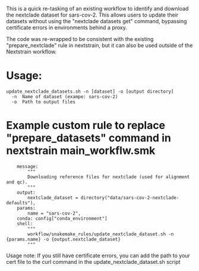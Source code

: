 This is a quick re-tasking of an existing workflow to identify and download the nextclade dataset for sars-cov-2.  This allows users to update their datasets without using the "nextclade datasets get" command, bypassing certificate errors in environments behind a proxy.

The code was re-wrapped to be consistent with the existing "prepare_nextclade" rule in nextstrain, but it can also be used outside of the Nextstrain workflow.

# Usage:
```
update_nextclade_datasets.sh -n [dataset] -o [output directory]
  -n  Name of dataset (exampe: sars-cov-2)
  -o  Path to output files
```

# Example custom rule to replace "prepare_datasets" command in nextstrain main_workflw.smk
```rule custom_prepare_nextclade:
    message:
        """
        Downloading reference files for nextclade (used for alignment and qc).
        """
    output:
        nextclade_dataset = directory("data/sars-cov-2-nextclade-defaults"),
    params:
        name = "sars-cov-2",
    conda: config["conda_environment"]
    shell:
        """
        workflow/snakemake_rules/update_nextclade_dataset.sh -n {params.name} -o {output.nextclade_dataset}
        """
```

Usage note: If you still have certificate errors, you can add the path to your cert file to the curl command in the update_nextclade_dataset.sh script
